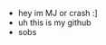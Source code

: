 - hey im MJ or crash :]
- uh this is my github
- sobs

<!---
emjayyphangs/emjayyphangs is a ✨ special ✨ repository because its `README.md` (this file) appears on your GitHub profile.
You can click the Preview link to take a look at your changes.
--->
